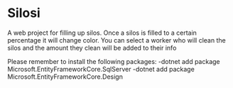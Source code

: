 # Silosi
A web project for filling up silos. Once a silos is filled to a certain percentage it will change color. You can select a worker who will clean the silos and the amount they clean will be added to their info

Please remember to install the following packages: 
-dotnet add package Microsoft.EntityFrameworkCore.SqlServer 
-dotnet add package Microsoft.EntityFrameworkCore.Design
